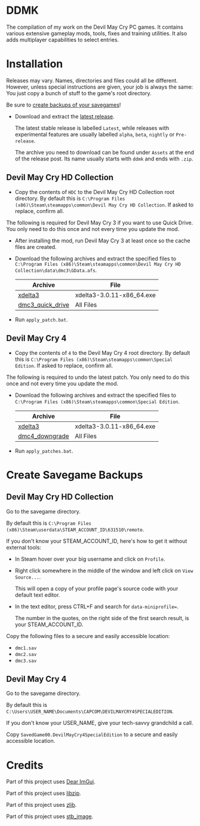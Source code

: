 # DDMK

The compilation of my work on the Devil May Cry PC games. It contains various extensive gameplay mods, tools, fixes and training utilities. It also adds multiplayer capabilities to select entries.



# Installation

Releases may vary. Names, directories and files could all be different. However, unless special instructions are given, your job is always the same: You just copy a bunch of stuff to the game's root directory.

Be sure to [create backups of your savegames](#create-savegame-backups)!

* Download and extract the [latest release](https://github.com/serpentiem/ddmk/releases).

    The latest stable release is labelled `Latest`, while releases with experimental features are usually labelled `alpha`, `beta`, `nightly` or `Pre-release`.

    The archive you need to download can be found under `Assets` at the end of the release post. Its name usually starts with `ddmk` and ends with `.zip`.

## Devil May Cry HD Collection

* Copy the contents of `HDC` to the Devil May Cry HD Collection root directory. By default this is `C:\Program Files (x86)\Steam\steamapps\common\Devil May Cry HD Collection`. If asked to replace, confirm all.

The following is required for Devil May Cry 3 if you want to use Quick Drive. You only need to do this once and not every time you update the mod.

* After installing the mod, run Devil May Cry 3 at least once so the cache files are created.

* Download the following archives and extract the specified files to `C:\Program Files (x86)\Steam\steamapps\common\Devil May Cry HD Collection\data\dmc3\GData.afs`.

    | Archive                                                                                                    | File                      |
    | ---                                                                                                        | ---                       |
    | [xdelta3](https://www.romhacking.net/download/utilities/928/)                                              | xdelta3-3.0.11-x86_64.exe |
    | [dmc3_quick_drive](https://github.com/serpentiem/ddmk/releases/download/2.7nightly16/dmc3_quick_drive.zip) | All Files                 |

* Run `apply_patch.bat`.

## Devil May Cry 4

* Copy the contents of `4` to the Devil May Cry 4 root directory. By default this is `C:\Program Files (x86)\Steam\steamapps\common\Special Edition`. If asked to replace, confirm all.

The following is required to undo the latest patch. You only need to do this once and not every time you update the mod.

* Download the following archives and extract the specified files to `C:\Program Files (x86)\Steam\steamapps\common\Special Edition`.

    | Archive                                                                                                | File                      |
    | ---                                                                                                    | ---                       |
    | [xdelta3](https://www.romhacking.net/download/utilities/928/)                                          | xdelta3-3.0.11-x86_64.exe |
    | [dmc4_downgrade](https://github.com/serpentiem/ddmk/releases/download/2.7nightly16/dmc4_downgrade.zip) | All Files                 |

* Run `apply_patches.bat`.



# Create Savegame Backups

## Devil May Cry HD Collection

Go to the savegame directory.

By default this is `C:\Program Files (x86)\Steam\userdata\STEAM_ACCOUNT_ID\631510\remote`.

If you don't know your STEAM_ACCOUNT_ID, here's how to get it without external tools:

* In Steam hover over your big username and click on `Profile`.
* Right click somewhere in the middle of the window and left click on `View Source...`.

    This will open a copy of your profile page's source code with your default text editor.

* In the text editor, press CTRL+F and search for `data-miniprofile=`.

    The number in the quotes, on the right side of the first search result, is your STEAM_ACCOUNT_ID.

Copy the following files to a secure and easily accessible location:

* `dmc1.sav`
* `dmc2.sav`
* `dmc3.sav`

## Devil May Cry 4

Go to the savegame directory.

By default this is `C:\Users\USER_NAME\Documents\CAPCOM\DEVILMAYCRY4SPECIALEDITION`.

If you don't know your USER_NAME, give your tech-savvy grandchild a call.

Copy `SavedGame00.DevilMayCry4SpecialEdition` to a secure and easily accessible location.



# Credits

Part of this project uses [Dear ImGui](https://github.com/ocornut/imgui).

Part of this project uses [libzip](https://github.com/nih-at/libzip).

Part of this project uses [zlib](https://github.com/madler/zlib).

Part of this project uses [stb_image](https://github.com/nothings/stb).
